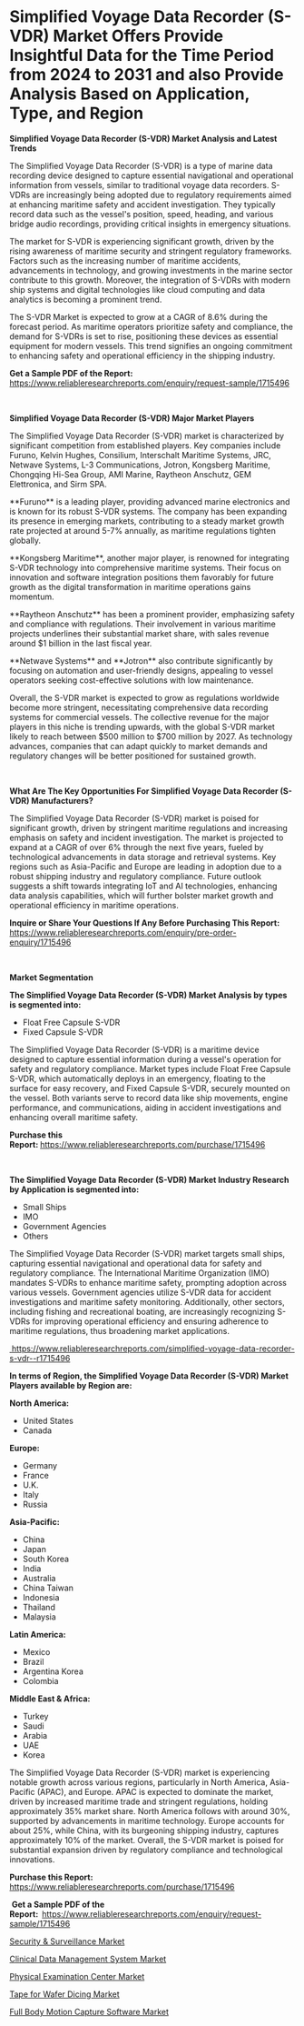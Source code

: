 <p><h1>Simplified Voyage Data Recorder (S-VDR) Market Offers Provide Insightful Data for the Time Period from 2024 to 2031 and also Provide Analysis Based on Application, Type, and Region</h1></p><p><strong>Simplified Voyage Data Recorder (S-VDR) Market Analysis and Latest Trends</strong></p>
<p><p>The Simplified Voyage Data Recorder (S-VDR) is a type of marine data recording device designed to capture essential navigational and operational information from vessels, similar to traditional voyage data recorders. S-VDRs are increasingly being adopted due to regulatory requirements aimed at enhancing maritime safety and accident investigation. They typically record data such as the vessel's position, speed, heading, and various bridge audio recordings, providing critical insights in emergency situations.</p><p>The market for S-VDR is experiencing significant growth, driven by the rising awareness of maritime security and stringent regulatory frameworks. Factors such as the increasing number of maritime accidents, advancements in technology, and growing investments in the marine sector contribute to this growth. Moreover, the integration of S-VDRs with modern ship systems and digital technologies like cloud computing and data analytics is becoming a prominent trend.</p><p>The S-VDR Market is expected to grow at a CAGR of 8.6% during the forecast period. As maritime operators prioritize safety and compliance, the demand for S-VDRs is set to rise, positioning these devices as essential equipment for modern vessels. This trend signifies an ongoing commitment to enhancing safety and operational efficiency in the shipping industry.</p></p>
<p><strong>Get a Sample PDF of the Report:&nbsp;</strong> <a href="https://www.reliableresearchreports.com/enquiry/request-sample/1715496?utm_campaign=1588&utm_medium=2&utm_source=Github&utm_content=ia&utm_term=23102024&utm_id=simplified-voyage-data-recorder-s-vdr">https://www.reliableresearchreports.com/enquiry/request-sample/1715496</a></p>
<p>&nbsp;</p>
<p><strong>Simplified Voyage Data Recorder (S-VDR) Major Market Players</strong></p>
<p><p>The Simplified Voyage Data Recorder (S-VDR) market is characterized by significant competition from established players. Key companies include Furuno, Kelvin Hughes, Consilium, Interschalt Maritime Systems, JRC, Netwave Systems, L-3 Communications, Jotron, Kongsberg Maritime, Chongqing Hi-Sea Group, AMI Marine, Raytheon Anschutz, GEM Elettronica, and Sirm SPA. </p><p>**Furuno** is a leading player, providing advanced marine electronics and is known for its robust S-VDR systems. The company has been expanding its presence in emerging markets, contributing to a steady market growth rate projected at around 5-7% annually, as maritime regulations tighten globally.</p><p>**Kongsberg Maritime**, another major player, is renowned for integrating S-VDR technology into comprehensive maritime systems. Their focus on innovation and software integration positions them favorably for future growth as the digital transformation in maritime operations gains momentum.</p><p>**Raytheon Anschutz** has been a prominent provider, emphasizing safety and compliance with regulations. Their involvement in various maritime projects underlines their substantial market share, with sales revenue around $1 billion in the last fiscal year.</p><p>**Netwave Systems** and **Jotron** also contribute significantly by focusing on automation and user-friendly designs, appealing to vessel operators seeking cost-effective solutions with low maintenance.</p><p>Overall, the S-VDR market is expected to grow as regulations worldwide become more stringent, necessitating comprehensive data recording systems for commercial vessels. The collective revenue for the major players in this niche is trending upwards, with the global S-VDR market likely to reach between $500 million to $700 million by 2027. As technology advances, companies that can adapt quickly to market demands and regulatory changes will be better positioned for sustained growth.</p></p>
<p>&nbsp;</p>
<p><strong>What Are The Key Opportunities For Simplified Voyage Data Recorder (S-VDR) Manufacturers?</strong></p>
<p><p>The Simplified Voyage Data Recorder (S-VDR) market is poised for significant growth, driven by stringent maritime regulations and increasing emphasis on safety and incident investigation. The market is projected to expand at a CAGR of over 6% through the next five years, fueled by technological advancements in data storage and retrieval systems. Key regions such as Asia-Pacific and Europe are leading in adoption due to a robust shipping industry and regulatory compliance. Future outlook suggests a shift towards integrating IoT and AI technologies, enhancing data analysis capabilities, which will further bolster market growth and operational efficiency in maritime operations.</p></p>
<p><strong>Inquire or Share Your Questions If Any Before Purchasing This Report:</strong> <a href="https://www.reliableresearchreports.com/enquiry/pre-order-enquiry/1715496?utm_campaign=1588&utm_medium=2&utm_source=Github&utm_content=ia&utm_term=23102024&utm_id=simplified-voyage-data-recorder-s-vdr">https://www.reliableresearchreports.com/enquiry/pre-order-enquiry/1715496</a></p>
<p>&nbsp;</p>
<p><strong>Market Segmentation</strong></p>
<p><strong>The Simplified Voyage Data Recorder (S-VDR) Market Analysis by types is segmented into:</strong></p>
<p><ul><li>Float Free Capsule S-VDR</li><li>Fixed Capsule S-VDR</li></ul></p>
<p><p>The Simplified Voyage Data Recorder (S-VDR) is a maritime device designed to capture essential information during a vessel's operation for safety and regulatory compliance. Market types include Float Free Capsule S-VDR, which automatically deploys in an emergency, floating to the surface for easy recovery, and Fixed Capsule S-VDR, securely mounted on the vessel. Both variants serve to record data like ship movements, engine performance, and communications, aiding in accident investigations and enhancing overall maritime safety.</p></p>
<p><strong>Purchase this Report:&nbsp;</strong><a href="https://www.reliableresearchreports.com/purchase/1715496?utm_campaign=1588&utm_medium=2&utm_source=Github&utm_content=ia&utm_term=23102024&utm_id=simplified-voyage-data-recorder-s-vdr">https://www.reliableresearchreports.com/purchase/1715496</a></p>
<p>&nbsp;</p>
<p><strong>The Simplified Voyage Data Recorder (S-VDR) Market Industry Research by Application is segmented into:</strong></p>
<p><ul><li>Small Ships</li><li>IMO</li><li>Government Agencies</li><li>Others</li></ul></p>
<p><p>The Simplified Voyage Data Recorder (S-VDR) market targets small ships, capturing essential navigational and operational data for safety and regulatory compliance. The International Maritime Organization (IMO) mandates S-VDRs to enhance maritime safety, prompting adoption across various vessels. Government agencies utilize S-VDR data for accident investigations and maritime safety monitoring. Additionally, other sectors, including fishing and recreational boating, are increasingly recognizing S-VDRs for improving operational efficiency and ensuring adherence to maritime regulations, thus broadening market applications.</p></p>
<p><a href="https://www.reliableresearchreports.com/simplified-voyage-data-recorder-s-vdr--r1715496?utm_campaign=1588&utm_medium=2&utm_source=Github&utm_content=ia&utm_term=23102024&utm_id=simplified-voyage-data-recorder-s-vdr">&nbsp;https://www.reliableresearchreports.com/simplified-voyage-data-recorder-s-vdr--r1715496</a></p>
<p><strong>In terms of Region, the Simplified Voyage Data Recorder (S-VDR) Market Players available by Region are:</strong></p>
<p>
    <p> <strong> North America: </strong>
        <ul>
            <li>United States</li>
            <li>Canada</li>
        </ul>
        </p> 
    <p> <strong> Europe: </strong>
        <ul>
            <li>Germany</li>
            <li>France</li>
            <li>U.K.</li>
            <li>Italy</li>
            <li>Russia</li>
        </ul>
        </p> 
    <p> <strong> Asia-Pacific: </strong>
        <ul>
            <li>China</li>
            <li>Japan</li>
            <li>South Korea</li>
            <li>India</li>
            <li>Australia</li>
            <li>China Taiwan</li>
            <li>Indonesia</li>
            <li>Thailand</li>
            <li>Malaysia</li>
        </ul>
        </p> 
    <p> <strong> Latin America: </strong>
        <ul>
            <li>Mexico</li>
            <li>Brazil</li>
            <li>Argentina Korea</li>
            <li>Colombia</li>
        </ul>
        </p> 
    <p> <strong> Middle East & Africa: </strong>
        <ul>
            <li>Turkey</li>
            <li>Saudi</li>
            <li>Arabia</li>
            <li>UAE</li>
            <li>Korea</li>
        </ul>
    </p>
    </p>
<p><p>The Simplified Voyage Data Recorder (S-VDR) market is experiencing notable growth across various regions, particularly in North America, Asia-Pacific (APAC), and Europe. APAC is expected to dominate the market, driven by increased maritime trade and stringent regulations, holding approximately 35% market share. North America follows with around 30%, supported by advancements in maritime technology. Europe accounts for about 25%, while China, with its burgeoning shipping industry, captures approximately 10% of the market. Overall, the S-VDR market is poised for substantial expansion driven by regulatory compliance and technological innovations.</p></p>
<p><strong>Purchase this Report: </strong><a href="https://www.reliableresearchreports.com/purchase/1715496?utm_campaign=1588&utm_medium=2&utm_source=Github&utm_content=ia&utm_term=23102024&utm_id=simplified-voyage-data-recorder-s-vdr">https://www.reliableresearchreports.com/purchase/1715496</a></p>
<p>&nbsp;<strong>Get a Sample PDF of the Report:&nbsp;&nbsp;</strong><a href="https://www.reliableresearchreports.com/enquiry/request-sample/1715496?utm_campaign=1588&utm_medium=2&utm_source=Github&utm_content=ia&utm_term=23102024&utm_id=simplified-voyage-data-recorder-s-vdr">https://www.reliableresearchreports.com/enquiry/request-sample/1715496</a></p>
<p><strong></strong></p>
<p><p><a href="https://www.linkedin.com/pulse/future-ready-strategic-insights-global-security-surveillance-wy1je?utm_campaign=1588&utm_medium=2&utm_source=Github&utm_content=ia&utm_term=23102024&utm_id=simplified-voyage-data-recorder-s-vdr">Security & Surveillance Market</a></p><p><a href="https://www.linkedin.com/pulse/clinical-data-management-system-market-industry-trends-xmeee?utm_campaign=1588&utm_medium=2&utm_source=Github&utm_content=ia&utm_term=23102024&utm_id=simplified-voyage-data-recorder-s-vdr">Clinical Data Management System Market</a></p><p><a href="https://www.linkedin.com/pulse/market-dynamics-future-trends-global-physical-examination-wgnze?utm_campaign=1588&utm_medium=2&utm_source=Github&utm_content=ia&utm_term=23102024&utm_id=simplified-voyage-data-recorder-s-vdr">Physical Examination Center Market</a></p><p><a href="https://github.com/mauripalmi/Market-Research-Report-List-5/blob/main/tape-for-wafer-dicing-market.md?utm_campaign=1588&utm_medium=2&utm_source=Github&utm_content=ia&utm_term=23102024&utm_id=simplified-voyage-data-recorder-s-vdr">Tape for Wafer Dicing Market</a></p><p><a href="https://www.linkedin.com/pulse/insights-full-body-motion-capture-software-industry-pn8vf?utm_campaign=1588&utm_medium=2&utm_source=Github&utm_content=ia&utm_term=23102024&utm_id=simplified-voyage-data-recorder-s-vdr">Full Body Motion Capture Software Market</a></p></p>